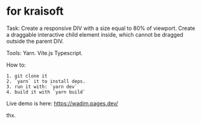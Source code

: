 # for kraisoft

Task:
	Create a responsive DIV with a size equal to 80% of viewport. Create a
	draggable interactive child element inside, which cannot be dragged
	outside the parent DIV.
	
Tools:
	Yarn.
	Vite.js
	Typescript.

How to:

	1. git clone it
	2. `yarn` it to install deps.
	3. run it with: `yarn dev`
	4. build it with `yarn build`	


Live demo is here: https://wadim.pages.dev/

thx.


